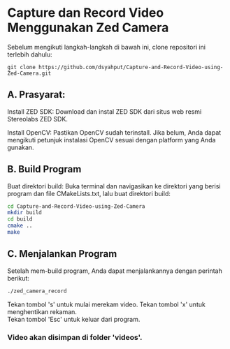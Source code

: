 # Capture dan Record Video Menggunakan Zed Camera

Sebelum mengikuti langkah-langkah di bawah ini, clone repositori ini terlebih dahulu:
```
git clone https://github.com/dsyahput/Capture-and-Record-Video-using-Zed-Camera.git
```

## A. Prasyarat:

Install ZED SDK: Download dan instal ZED SDK dari situs web resmi Stereolabs ZED SDK.

Install OpenCV: Pastikan OpenCV sudah terinstall. Jika belum, Anda dapat mengikuti petunjuk instalasi OpenCV sesuai dengan platform yang Anda gunakan.

## B. Build Program
Buat direktori build: Buka terminal dan navigasikan ke direktori yang berisi program dan file CMakeLists.txt, lalu buat direktori build:

``` bash
cd Capture-and-Record-Video-using-Zed-Camera
mkdir build
cd build
cmake ..
make
```
## C. Menjalankan Program
Setelah mem-build program, Anda dapat menjalankannya dengan perintah berikut:

```bash
./zed_camera_record
```

Tekan tombol 's' untuk mulai merekam video. 
Tekan tombol 'x' untuk menghentikan rekaman.    
Tekan tombol 'Esc' untuk keluar dari program.   

### Video akan disimpan di folder 'videos'.

